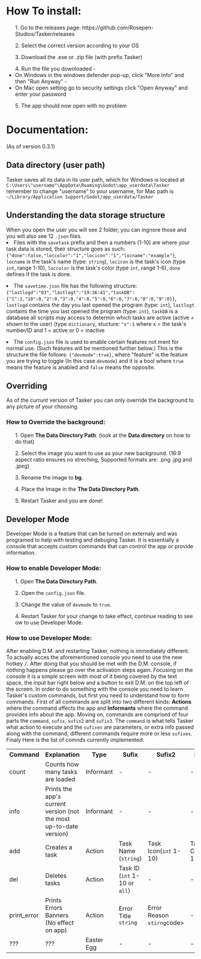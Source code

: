 <h1>How To install:</h1>
<ul>1. Go to the releases page: https://github.com/Rosepen-Studios/Tasker/releases</ul>
<ul>2. Select the correct version according to your OS </ul>
<ul>3. Download the .exe or .zip file (with prefix Tasker)</ul>
<ul>4. Run the file you downloaded
 - <li>On Windows in the windows defender pop-up, click "More Info" and then "Run Anyway"</il>
 - <li>On Mac open setting go to security settings click "Open Anyway" and enter your password</il>
</ul>
<ul>5. The app should now open with no problem</ul>

<h1>Documentation:</h1>(As of version 0.3.1)

<h2>Data directory (user path)</h2>
Tasker saves all its data in its user path, which for Windows is located at <code>C:\Users\"username"\AppData\Roaming\Godot\app_userdata\Tasker</code> remember to change "username" to your username, for Mac path is <code>~/Library/Application Support/Godot/app_userdata/Tasker</code>

<h2>Understanding the data storage structure</h2>
When you open the user you will see 2 folder, you can ingnore those and you will also see 12 <code>.json</code> files. 

  <li>
    Files with the <code>savetask</code> prefix and then a numbers (1-10) are where your task data is stored, their structure goes as such:<code>{"done":false,"loccolor":"1","locicon":"1","locname":"example"}</code>, <code>locname</code> is the task's name        (type: <code>string</code>),  <code>locicon</code> is the task's icon (type <code>int</code>, range 1-10),  <code>loccolor</code> is the task's color (type <code>int</code>, range 1-6),    <code>done</code> defines if the task is done.
  </li>
  <ul>   </ul>
  <li>
    The <code>savetime.json</code> file has the following structure: <code>{"lastlogd":"03","lastlogt":"19:36:41","taskDB":{"1":1,"10":0,"2":0,"3":0,"4":0,"5":0,"6":0,"7":0,"8":0,"9":0}}</code>,   <code>lastlogd</code> contains the day you last opened the program (type: <code>int</code>),   <code>lastlogt</code> contains the time you last opened the program (type: <code>int</code>), <code>taskDB</code> is a database all scripts may access to determin which tasks are active (active = shown to the user) (type <code>dictionary</code>, stucture: <code>"x":1</code>
where x = the task's number/ID and 1 = active or 0 = inactive 
  </li>
  <ul>   </ul>
  <li>
   The <code>config.json</code> file is used to enable certain features not ment for normal use. (Such features will be mentioned further below.) This is the structure the file follows: <code>{"devmode":true}</code>, where "feature" is the feature you are trying to toggle (In this case <code>devmode</code>) and it is a bool where <code>true</code> means the feature is anabled and <code>false</code> means the opposite.
  </li>
  <h2>Overriding</h2>
  As of the currunt version of Tasker you can only override the background to any picture of your choosing.
  <h3>How to Override the background:</h3>
  <ul>1. Open <strong>The Data Directory Path</strong>. (look at the <strong>Data directory</strong> on how to do that)</ul>
  <ul>2. Select the image you want to use as your new background. (16:9 aspect ratio ensures no streching, Supported formats are: .png .jpg and .jpeg)</ul>
  <ul>3. Rename the image to <strong>bg</strong>.</ul>
  <ul>4. Place the Image in the <strong>The Data Directory Path</strong>.</ul>
  <ul>5. Restart Tasker and you are done!</ul>
  <h2>Developer Mode</h2>
  
  Developer Mode is a feature that can be turned on externaly and was programed to help with testing and debuging Tasker. It is essentially a console that accepts custom commands that can control the app or provide information.
  <h3>How to enable Developer Mode:</h3>
  <ul>1. Open <strong>The Data Directory Path</strong>.</ul>
  <ul>2. Open the <code>config.json</code> file.</ul>
  <ul>3. Change the value of <code>devmode</code> to <code>true</code>.</ul>
  <ul>4. Restart Tasker for your change to take effect, continue reading to see ow to use Developer Mode.</ul>
  <h3>How to use Developer Mode:</h3>
  After enabling D.M. and restarting Tasker, nothing is immediately different. To actually acces the aforementioned console you need to use the new hotkey <code>/</code>. After doing that you should be met with the D.M. console, if nothing happens please go over the activation steps again. Focusing on the console it is a simple screen with most of it being covered by the text space, the input bar right below and a button to exit D.M. on the top left of the screen. In order to do something with the console you need to learn Tasker's custom commands, but first you need to understand how to form commands. First of all commands are split into two different kinds: <strong>Actions</strong> where the command affects the app and <strong>Informants</strong> where the command provides info about the app. Moving on, commands are comprised of four parts the <code>command</code>, <code>sufix</code>, <code>sufix2</code> and <code>sufix3</code>. The <code>command</code> is what tells Tasker what action to execute and the <code>sufixes</code> are parameters, or extra info passed along with the command, different commands require more or less <code>sufixes</code>. Finaly Here is the list of comnds currently implemented:
<table>
  <tr>
    <th>Command</th>
   <th>Explanation</th>
    <th>Type</th>
    <th>Sufix</th>
   <th>Sufix2</th>
   <th>Sufix3</th>
    <th>Example</th>
   <th>Result</th>
  
  </tr>
  <tr>
    <td>count</td>
       <td>Counts how many tasks are loaded</td>
    <td>Informant</td>
    <td>-</td>
    <td>-</td>
    <td>-</td>
      <td>count</td>
    <td>Task count:*number of tasks*</td>

  </tr>
  <tr>
    <td>info</td>
       <td>Prints the app's current version (not the most up-to-date version)</td>
    <td>Informant</td>
    <td>-</td>
    <td>-</td>
    <td>-</td>
      <td>info</td>
    <td>Tasker version 0.2.2 stable</td>

  </tr>
   <tr>
    <td>add</td>
    <td>Creates a task</td>
    <td>Action</td>
    <td>Task Name (<code>string</code>)</td>
    <td>Task Icon(<code>int</code> 1-10)</td>
    <td>Task Color(<code>int</code> 1-6</td>
    <td>add:example,1,3</td>
    <td>Added task(Name:example Icon:1 Color:3)</td>
  </tr>
     <tr>
    <td>del</td>
    <td>Deletes tasks</td>
    <td>Action</td>
    <td>Task ID (<code>int</code> 1-10 or <code>all</code>)</td>
    <td>-</td>
    <td>-</td>
    <td>del:all</td>
    <td>Deleting all tasks</td>
  </tr>
  </tr>
     <tr>
    <td>print_error</td>
    <td>Prints Errors Banners (No effect on app)</td>
    <td>Action</td>
    <td>Error Title <code>string</code></td>
    <td>Error Reason <code>stirng</code>code></td>
    <td>-</td>
    <td>print_error:Test,this is a test error!</td>
    <td>Printing error with title: Test and reason: this is a test error!</td>
  </tr>
       <tr>
    <td>???</td>
    <td>???</td>
    <td>Easter Egg</td>
    <td>-</td>
    <td>-</td>
    <td>-</td>
    <td>???</td>
    <td>???</td>
  </tr>
</table>
  
 

